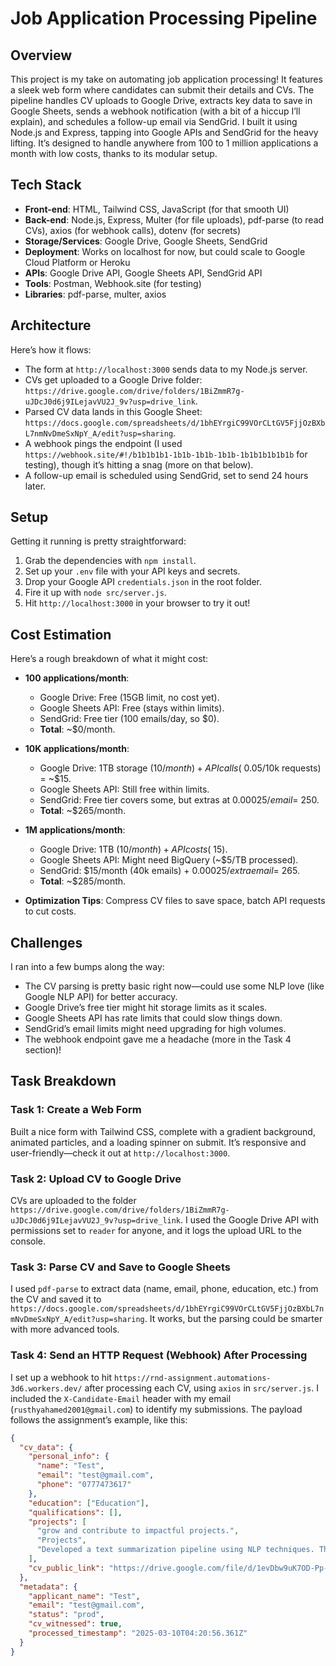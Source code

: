 # Job Application Processing Pipeline

## Overview
This project is my take on automating job application processing! It features a sleek web form where candidates can submit their details and CVs. The pipeline handles CV uploads to Google Drive, extracts key data to save in Google Sheets, sends a webhook notification (with a bit of a hiccup I’ll explain), and schedules a follow-up email via SendGrid. I built it using Node.js and Express, tapping into Google APIs and SendGrid for the heavy lifting. It’s designed to handle anywhere from 100 to 1 million applications a month with low costs, thanks to its modular setup. 

## Tech Stack
- **Front-end**: HTML, Tailwind CSS, JavaScript (for that smooth UI)
- **Back-end**: Node.js, Express, Multer (for file uploads), pdf-parse (to read CVs), axios (for webhook calls), dotenv (for secrets)
- **Storage/Services**: Google Drive, Google Sheets, SendGrid
- **Deployment**: Works on localhost for now, but could scale to Google Cloud Platform or Heroku
- **APIs**: Google Drive API, Google Sheets API, SendGrid API
- **Tools**: Postman, Webhook.site (for testing)
- **Libraries**: pdf-parse, multer, axios

## Architecture
Here’s how it flows:
- The form at `http://localhost:3000` sends data to my Node.js server.
- CVs get uploaded to a Google Drive folder: `https://drive.google.com/drive/folders/1BiZmmR7g-uJDcJ0d6j9ILejavVU2J_9v?usp=drive_link`.
- Parsed CV data lands in this Google Sheet: `https://docs.google.com/spreadsheets/d/1bhEYrgiC99VOrCLtGV5FjjOzBXbL7nmNvDmeSxNpY_A/edit?usp=sharing`.
- A webhook pings the endpoint (I used `https://webhook.site/#!/b1b1b1b1-1b1b-1b1b-1b1b-1b1b1b1b1b1b` for testing), though it’s hitting a snag (more on that below).
- A follow-up email is scheduled using SendGrid, set to send 24 hours later.

## Setup
Getting it running is pretty straightforward:
1. Grab the dependencies with `npm install`.
2. Set up your `.env` file with your API keys and secrets.
3. Drop your Google API `credentials.json` in the root folder.
4. Fire it up with `node src/server.js`.
5. Hit `http://localhost:3000` in your browser to try it out!

## Cost Estimation
Here’s a rough breakdown of what it might cost:
- **100 applications/month**:
  - Google Drive: Free (15GB limit, no cost yet).
  - Google Sheets API: Free (stays within limits).
  - SendGrid: Free tier (100 emails/day, so $0).
  - **Total**: ~$0/month.

- **10K applications/month**:
  - Google Drive: 1TB storage ($10/month) + API calls (~$0.05/10k requests) = ~$15.
  - Google Sheets API: Still free within limits.
  - SendGrid: Free tier covers some, but extras at $0.00025/email = ~$250.
  - **Total**: ~$265/month.

- **1M applications/month**:
  - Google Drive: 1TB ($10/month) + API costs (~$15).
  - Google Sheets API: Might need BigQuery (~$5/TB processed).
  - SendGrid: $15/month (40k emails) + $0.00025/extra email = ~$265.
  - **Total**: ~$285/month.

- **Optimization Tips**: Compress CV files to save space, batch API requests to cut costs.

## Challenges
I ran into a few bumps along the way:
- The CV parsing is pretty basic right now—could use some NLP love (like Google NLP API) for better accuracy.
- Google Drive’s free tier might hit storage limits as it scales.
- Google Sheets API has rate limits that could slow things down.
- SendGrid’s email limits might need upgrading for high volumes.
- The webhook endpoint gave me a headache (more in the Task 4 section)!

## Task Breakdown

### Task 1: Create a Web Form
Built a nice form with Tailwind CSS, complete with a gradient background, animated particles, and a loading spinner on submit. It’s responsive and user-friendly—check it out at `http://localhost:3000`.

### Task 2: Upload CV to Google Drive
CVs are uploaded to the folder `https://drive.google.com/drive/folders/1BiZmmR7g-uJDcJ0d6j9ILejavVU2J_9v?usp=drive_link`. I used the Google Drive API with permissions set to `reader` for anyone, and it logs the upload URL to the console.

### Task 3: Parse CV and Save to Google Sheets
I used `pdf-parse` to extract data (name, email, phone, education, etc.) from the CV and saved it to `https://docs.google.com/spreadsheets/d/1bhEYrgiC99VOrCLtGV5FjjOzBXbL7nmNvDmeSxNpY_A/edit?usp=sharing`. It works, but the parsing could be smarter with more advanced tools.

### Task 4: Send an HTTP Request (Webhook) After Processing
I set up a webhook to hit `https://rnd-assignment.automations-3d6.workers.dev/` after processing each CV, using `axios` in `src/server.js`. I included the `X-Candidate-Email` header with my email (`rusthyahamed2001@gmail.com`) to identify my submissions. The payload follows the assignment’s example, like this:

```json
{
  "cv_data": {
    "personal_info": {
      "name": "Test",
      "email": "test@gmail.com",
      "phone": "0777473617"
    },
    "education": ["Education"],
    "qualifications": [],
    "projects": [
      "grow and contribute to impactful projects.",
      "Projects",
      "Developed a text summarization pipeline using NLP techniques. The project"
    ],
    "cv_public_link": "https://drive.google.com/file/d/1evDbw9uK7OD-Pp-e1J2AXl9QPbSbFduu/view?usp=drivesdk"
  },
  "metadata": {
    "applicant_name": "Test",
    "email": "test@gmail.com",
    "status": "prod",
    "cv_witnessed": true,
    "processed_timestamp": "2025-03-10T04:20:56.361Z"
  }
}
